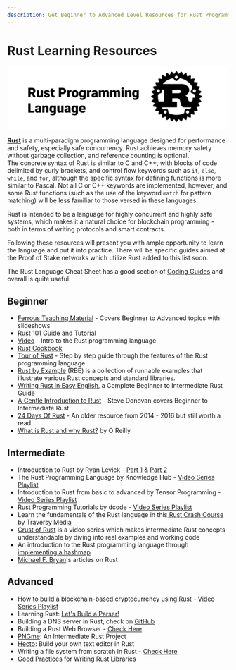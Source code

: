 ```yaml
---
description: Get Beginner to Advanced Level Resources for Rust Programming Language
---
```


# Rust Learning Resources

![](../../.gitbook/assets/rust-programming-language.png)



[**Rust**](https://www.rust-lang.org/learn) is a multi-paradigm programming language designed for performance and safety, especially safe concurrency. Rust achieves memory safety without garbage collection, and reference counting is optional.   
The concrete syntax of Rust is similar to C and C++, with blocks of code delimited by curly brackets, and control flow keywords such as `if`, `else`, `while`, and `for`, although the specific syntax for defining functions is more similar to Pascal. Not all C or C++ keywords are implemented, however, and some Rust functions \(such as the use of the keyword `match` for pattern matching\) will be less familiar to those versed in these languages.  
  
Rust is intended to be a language for highly concurrent and highly safe systems, which makes it a natural choice for blockchain programming - both in terms of writing protocols and smart contracts. 

Following these resources will present you with ample opportunity to learn the language and put it into practice. There will be specific guides aimed at the Proof of Stake networks which utilize Rust added to this list soon.

The Rust Language Cheat Sheet has a good section of [Coding Guides](https://cheats.rs/#coding-guides) and overall is quite useful.

## Beginner

* [Ferrous Teaching Material](https://ferrous-systems.github.io/teaching-material/) - Covers Beginner to Advanced topics with slideshows
* [Rust 101](https://www.ralfj.de/projects/rust-101/main.html) Guide and Tutorial
* [Video](https://youtu.be/agzf6ftEsLU) - Intro to the Rust programming language
* [Rust Cookbook](https://rust-lang-nursery.github.io/rust-cookbook/intro.html) 
* [Tour of Rust](https://tourofrust.com/index.html) - Step by step guide through the features of the Rust programming language
* [Rust by Example](https://doc.rust-lang.org/rust-by-example/) \(RBE\) is a collection of runnable examples that illustrate various Rust concepts and standard libraries.
* [Writing Rust in Easy English](https://dhghomon.github.io/easy_rust/Chapter_3.html), a Complete Beginner to Intermediate Rust Guide
* [A Gentle Introduction to Rust](https://stevedonovan.github.io/rust-gentle-intro/) - Steve Donovan covers Beginner to Intermediate Rust
* [24 Days Of Rust](http://zsiciarz.github.io/24daysofrust/index.html) - An older resource from 2014 - 2016 but still worth a read
* [What is Rust and why Rust?](https://www.oreilly.com/content/why-rust/) by O'Reilly

## Intermediate

* Introduction to Rust by Ryan Levick - [Part 1](https://youtu.be/WnWGO-tLtLA) & [Part 2](https://youtu.be/lLWchWTUFOQ)
* The Rust Programming Language by Knowledge Hub - [Video Series Playlist](https://youtube.com/playlist?list=PL7Y5Yox90r8M9yVblJ2ey_2RHo0frcUsX)
* Introduction to Rust from basic to advanced by Tensor Programming - [Video Series Playlist](https://youtube.com/playlist?list=PLJbE2Yu2zumDF6BX6_RdPisRVHgzV02NW)
* Rust Programming Tutorials by dcode - [Video Series Playlist](https://youtube.com/playlist?list=PLVvjrrRCBy2JSHf9tGxGKJ-bYAN_uDCUL)
* Learn the fundamentals of the Rust language in this[ Rust Crash Course](https://www.youtube.com/watch?v=zF34dRivLOw) by Traversy Medi[a ](https://www.youtube.com/watch?v=zF34dRivLOw)
* [Crust of Rust](https://youtube.com/playlist?list=PLqbS7AVVErFiWDOAVrPt7aYmnuuOLYvOa) is a video series which makes intermediate Rust concepts understandable by diving into real examples and working code
* An introduction to the Rust programming language through[ implementing a hashmap](https://youtu.be/DWNyZXUC1u4)
* [Michael F. Bryan](https://adventures.michaelfbryan.com/tags/rust/)'s articles on Rust

## Advanced

* How to build a blockchain-based cryptocurrency using Rust - [Video Series Playlist](https://youtube.com/playlist?list=PLwnSaD6BDfXL0RiKT_5nOIdxTxZWpPtAv)
* Learning Rust: [Let's Build a Parser!](https://codeandbitters.com/lets-build-a-parser/)
* Building a DNS server in Rust, check on [GitHub](https://github.com/EmilHernvall/dnsguide)
* Building a Rust Web Browser - [Check Here](https://joshondesign.com/tags/browser)
* [PNGme](https://picklenerd.github.io/pngme_book/): An Intermediate Rust Project
* [Hecto](https://www.philippflenker.com/hecto/): Build your own text editor in Rust
* Writing a file system from scratch in Rust - [Check Here](https://blog.carlosgaldino.com/writing-a-file-system-from-scratch-in-rust.html)
* [Good Practices](https://pascalhertleif.de/artikel/good-practices-for-writing-rust-libraries/) for Writing Rust Libraries

